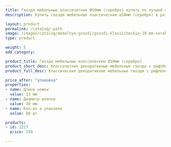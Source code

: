 ```yaml
---
title: Гвозди мебельные классические Ø10мм (серебро) купить по лучшей цене с доставкой - Поролоныч
description: Купить гвозди мебельные классические ø10мм (серебро) в розницу с доставкой по Москве в интернет-магазине Поролоныча.

layout: product
permalink: /catalog/:path
image: /images/catalog/mebelnye-gvozdi/gvozdi-klassicheskie-10-mm-serebro-01_1600w.jpg
type: product

weight: 5
add_category: 

product_title: Гвозди мебельные классические Ø10мм (серебро)
product_short_desc: Классические декоративные мебельные гвозди с рифлёной поверхностью. Цвет - серебро.
product_full_desc: Классические декоративные мебельные гвозди с рифлёной поверхностью. Цвет - серебро.

price_after: "упаковка"
properties:
- name: Длина ножки
  value: 13 мм
- name: Диаметр шляпки
  value: 10 мм
- name: Кол-во в упаковке
  value: 80 шт

products:
- id: 1227
  price: 150

---
```

